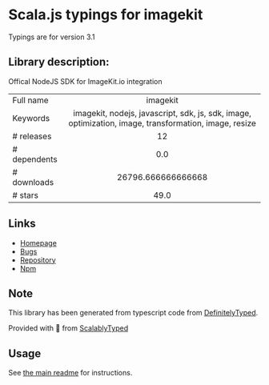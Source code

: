 
# Scala.js typings for imagekit

Typings are for version 3.1

## Library description:
Offical NodeJS SDK for ImageKit.io integration

|                    |                 |
| ------------------ | :-------------: |
| Full name          | imagekit |
| Keywords           | imagekit, nodejs, javascript, sdk, js, sdk, image, optimization, image, transformation, image, resize |
| # releases         | 12 |
| # dependents       | 0.0 |
| # downloads        | 26796.666666666668 |
| # stars            | 49.0 |

## Links
- [Homepage](https://imagekit.io/)
- [Bugs](https://github.com/imagekit-developer/imagekit-nodejs/issues)
- [Repository](https://github.com/imagekit-developer/imagekit-nodejs)
- [Npm](https://www.npmjs.com/package/imagekit)
    


## Note
This library has been generated from typescript code from [DefinitelyTyped](https://definitelytyped.org).

Provided with :purple_heart: from [ScalablyTyped](https://github.com/oyvindberg/ScalablyTyped)

## Usage
See [the main readme](../../readme.md) for instructions.


